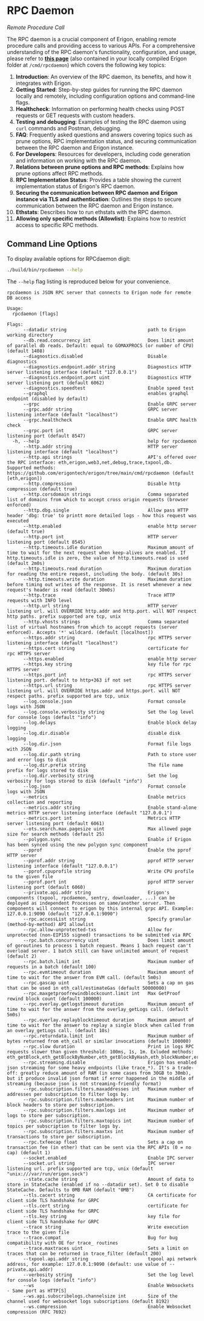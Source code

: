 # RPC Daemon
*Remote Procedure Call*

The RPC daemon is a crucial component of Erigon, enabling remote procedure calls and providing access to various APIs. For a comprehensive understanding of the RPC daemon's functionality, configuration, and usage, please refer to **[this page](https://github.com/erigontech/erigon/blob/main/cmd/rpcdaemon/README.md)** (also contained in your locally compiled Erigon folder at `/cmd/rpcdaemon`) which covers the following key topics:

1. **Introduction**: An overview of the RPC daemon, its benefits, and how it integrates with Erigon.
2. **Getting Started**: Step-by-step guides for running the RPC daemon locally and remotely, including configuration options and command-line flags.
3. **Healthcheck**: Information on performing health checks using POST requests or GET requests with custom headers.
4. **Testing and debugging**: Examples of testing the RPC daemon using `curl` commands and Postman, debugging.
5. **FAQ**: Frequently asked questions and answers covering topics such as prune options, RPC implementation status, and securing communication between the RPC daemon and Erigon instance.
6. **For Developers**: Resources for developers, including code generation and information on working with the RPC daemon.
7. **Relations between prune options and RPC methods**: Explains how prune options affect RPC methods.
8. **RPC Implementation Status**: Provides a table showing the current implementation status of Erigon's RPC daemon.
9. **Securing the communication between RPC daemon and Erigon instance via TLS and authentication**: Outlines the steps to secure communication between the RPC daemon and Erigon instance.
10. **Ethstats**: Describes how to run ethstats with the RPC daemon.
11. **Allowing only specific methods (Allowlist)**: Explains how to restrict access to specific RPC methods.

## Command Line Options

To display available options for RPCdaemon digit:

```bash
./build/bin/rpcdaemon --help
```

The `--help` flag listing is reproduced below for your convenience.

```
rpcdaemon is JSON RPC server that connects to Erigon node for remote DB access

Usage:
  rpcdaemon [flags]

Flags:
      --datadir string                              path to Erigon working directory
      --db.read.concurrency int                     Does limit amount of parallel db reads. Default: equal to GOMAXPROCS (or number of CPU) (default 1408)
      --diagnostics.disabled                        Disable diagnostics
      --diagnostics.endpoint.addr string            Diagnostics HTTP server listening interface (default "127.0.0.1")
      --diagnostics.endpoint.port uint              Diagnostics HTTP server listening port (default 6062)
      --diagnostics.speedtest                       Enable speed test
      --graphql                                     enables graphql endpoint (disabled by default)
      --grpc                                        Enable GRPC server
      --grpc.addr string                            GRPC server listening interface (default "localhost")
      --grpc.healthcheck                            Enable GRPC health check
      --grpc.port int                               GRPC server listening port (default 8547)
  -h, --help                                        help for rpcdaemon
      --http.addr string                            HTTP server listening interface (default "localhost")
      --http.api strings                            API's offered over the RPC interface: eth,erigon,web3,net,debug,trace,txpool,db. Supported methods: https://github.com/erigontech/erigon/tree/main/cmd/rpcdaemon (default [eth,erigon])
      --http.compression                            Disable http compression (default true)
      --http.corsdomain strings                     Comma separated list of domains from which to accept cross origin requests (browser enforced)
      --http.dbg.single                             Allow pass HTTP header 'dbg: true' to printt more detailed logs - how this request was executed
      --http.enabled                                enable http server (default true)
      --http.port int                               HTTP server listening port (default 8545)
      --http.timeouts.idle duration                 Maximum amount of time to wait for the next request when keep-alives are enabled. If http.timeouts.idle is zero, the value of http.timeouts.read is used (default 2m0s)
      --http.timeouts.read duration                 Maximum duration for reading the entire request, including the body. (default 30s)
      --http.timeouts.write duration                Maximum duration before timing out writes of the response. It is reset whenever a new request's header is read (default 30m0s)
      --http.trace                                  Trace HTTP requests with INFO level
      --http.url string                             HTTP server listening url. will OVERRIDE http.addr and http.port. will NOT respect http paths. prefix supported are tcp, unix
      --http.vhosts strings                         Comma separated list of virtual hostnames from which to accept requests (server enforced). Accepts '*' wildcard. (default [localhost])
      --https.addr string                           rpc HTTPS server listening interface (default "localhost")
      --https.cert string                           certificate for rpc HTTPS server
      --https.enabled                               enable http server
      --https.key string                            key file for rpc HTTPS server
      --https.port int                              rpc HTTPS server listening port. default to http+363 if not set
      --https.url string                            rpc HTTPS server listening url. will OVERRIDE https.addr and https.port. will NOT respect paths. prefix supported are tcp, unix
      --log.console.json                            Format console logs with JSON
      --log.console.verbosity string                Set the log level for console logs (default "info")
      --log.delays                                  Enable block delay logging
      --log.dir.disable                             disable disk logging
      --log.dir.json                                Format file logs with JSON
      --log.dir.path string                         Path to store user and error logs to disk
      --log.dir.prefix string                       The file name prefix for logs stored to disk
      --log.dir.verbosity string                    Set the log verbosity for logs stored to disk (default "info")
      --log.json                                    Format console logs with JSON
      --metrics                                     Enable metrics collection and reporting
      --metrics.addr string                         Enable stand-alone metrics HTTP server listening interface (default "127.0.0.1")
      --metrics.port int                            Metrics HTTP server listening port (default 6061)
      --ots.search.max.pagesize uint                Max allowed page size for search methods (default 25)
      --polygon.sync                                Enable if Erigon has been synced using the new polygon sync component
      --pprof                                       Enable the pprof HTTP server
      --pprof.addr string                           pprof HTTP server listening interface (default "127.0.0.1")
      --pprof.cpuprofile string                     Write CPU profile to the given file
      --pprof.port int                              pprof HTTP server listening port (default 6060)
      --private.api.addr string                     Erigon's components (txpool, rpcdaemon, sentry, downloader, ...) can be deployed as independent Processes on same/another server. Then components will connect to erigon by this internal grpc API. Example: 127.0.0.1:9090 (default "127.0.0.1:9090")
      --rpc.accessList string                       Specify granular (method-by-method) API allowlist
      --rpc.allow-unprotected-txs                   Allow for unprotected (non-EIP155 signed) transactions to be submitted via RPC
      --rpc.batch.concurrency uint                  Does limit amount of goroutines to process 1 batch request. Means 1 bach request can't overload server. 1 batch still can have unlimited amount of request (default 2)
      --rpc.batch.limit int                         Maximum number of requests in a batch (default 100)
      --rpc.evmtimeout duration                     Maximum amount of time to wait for the answer from EVM call. (default 5m0s)
      --rpc.gascap uint                             Sets a cap on gas that can be used in eth_call/estimateGas (default 50000000)
      --rpc.maxgetproofrewindblockcount.limit int   Max GetProof rewind block count (default 100000)
      --rpc.overlay.getlogstimeout duration         Maximum amount of time to wait for the answer from the overlay_getLogs call. (default 5m0s)
      --rpc.overlay.replayblocktimeout duration     Maximum amount of time to wait for the answer to replay a single block when called from an overlay_getLogs call. (default 10s)
      --rpc.returndata.limit int                    Maximum number of bytes returned from eth_call or similar invocations (default 100000)
      --rpc.slow duration                           Print in logs RPC requests slower than given threshold: 100ms, 1s, 1m. Exluded methods: eth_getBlock,eth_getBlockByNumber,eth_getBlockByHash,eth_blockNumber,erigon_blockNumber,erigon_getHeaderByNumber,erigon_getHeaderByHash,erigon_getBlockByTimestamp,eth_call
      --rpc.streaming.disable                       Erigon has enabled json streaming for some heavy endpoints (like trace_*). It's a trade-off: greatly reduce amount of RAM (in some cases from 30GB to 30mb), but it produce invalid json format if error happened in the middle of streaming (because json is not streaming-friendly format)
      --rpc.subscription.filters.maxaddresses int   Maximum number of addresses per subscription to filter logs by.
      --rpc.subscription.filters.maxheaders int     Maximum number of block headers to store per subscription.
      --rpc.subscription.filters.maxlogs int        Maximum number of logs to store per subscription.
      --rpc.subscription.filters.maxtopics int      Maximum number of topics per subscription to filter logs by.
      --rpc.subscription.filters.maxtxs int         Maximum number of transactions to store per subscription.
      --rpc.txfeecap float                          Sets a cap on transaction fee (in ether) that can be sent via the RPC APIs (0 = no cap) (default 1)
      --socket.enabled                              Enable IPC server
      --socket.url string                           IPC server listening url. prefix supported are tcp, unix (default "unix:///var/run/erigon.sock")
      --state.cache string                          Amount of data to store in StateCache (enabled if no --datadir set). Set 0 to disable StateCache. Defaults to 0MB RAM (default "0MB")
      --tls.cacert string                           CA certificate for client side TLS handshake for GRPC
      --tls.cert string                             certificate for client side TLS handshake for GRPC
      --tls.key string                              key file for client side TLS handshake for GRPC
      --trace string                                Write execution trace to the given file
      --trace.compat                                Bug for bug compatibility with OE for trace_ routines
      --trace.maxtraces uint                        Sets a limit on traces that can be returned in trace_filter (default 200)
      --txpool.api.addr string                      txpool api network address, for example: 127.0.0.1:9090 (default: use value of --private.api.addr)
      --verbosity string                            Set the log level for console logs (default "info")
      --ws                                          Enable Websockets - Same port as HTTP[S]
      --ws.api.subscribelogs.channelsize int        Size of the channel used for websocket logs subscriptions (default 8192)
      --ws.compression                              Enable Websocket compression (RFC 7692)
```
